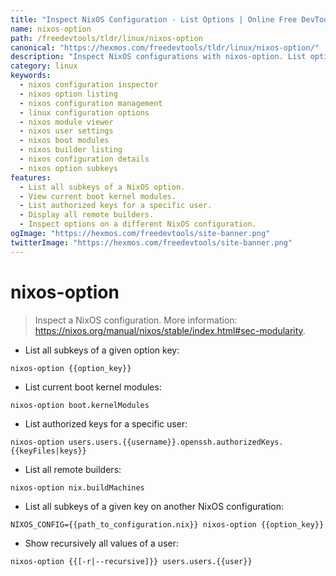 ```yaml
---
title: "Inspect NixOS Configuration - List Options | Online Free DevTools by Hexmos"
name: nixos-option
path: /freedevtools/tldr/linux/nixos-option
canonical: "https://hexmos.com/freedevtools/tldr/linux/nixos-option/"
description: "Inspect NixOS configurations with nixos-option. List option keys, view boot modules, and manage user settings effortlessly. Free online tool, no registration required."
category: linux
keywords:
  - nixos configuration inspector
  - nixos option listing
  - nixos configuration management
  - linux configuration options
  - nixos module viewer
  - nixos user settings
  - nixos boot modules
  - nixos builder listing
  - nixos configuration details
  - nixos option subkeys
features:
  - List all subkeys of a NixOS option.
  - View current boot kernel modules.
  - List authorized keys for a specific user.
  - Display all remote builders.
  - Inspect options on a different NixOS configuration.
ogImage: "https://hexmos.com/freedevtools/site-banner.png"
twitterImage: "https://hexmos.com/freedevtools/site-banner.png"
---
```


# nixos-option

> Inspect a NixOS configuration.
> More information: <https://nixos.org/manual/nixos/stable/index.html#sec-modularity>.

- List all subkeys of a given option key:

`nixos-option {{option_key}}`

- List current boot kernel modules:

`nixos-option boot.kernelModules`

- List authorized keys for a specific user:

`nixos-option users.users.{{username}}.openssh.authorizedKeys.{{keyFiles|keys}}`

- List all remote builders:

`nixos-option nix.buildMachines`

- List all subkeys of a given key on another NixOS configuration:

`NIXOS_CONFIG={{path_to_configuration.nix}} nixos-option {{option_key}}`

- Show recursively all values of a user:

`nixos-option {{[-r|--recursive]}} users.users.{{user}}`
